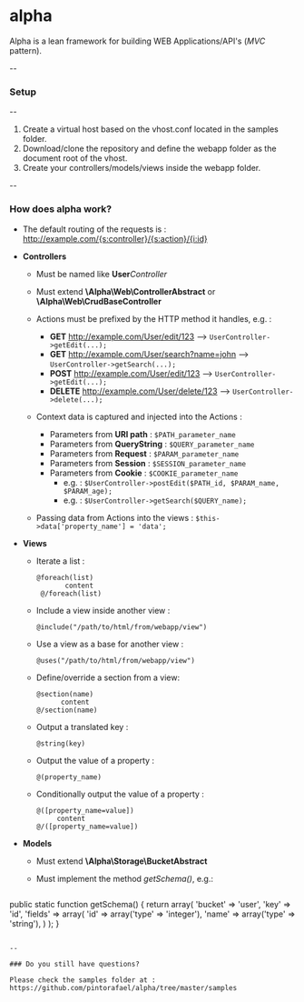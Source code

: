 # alpha 
Alpha is a lean framework for building WEB Applications/API's (*MVC* pattern).

--
### Setup

--
1. Create a virtual host based on the vhost.conf located in the samples folder.
2. Download/clone the repository and define the webapp folder as the document root of the vhost.
3. Create your controllers/models/views inside the webapp folder.

--
### How does alpha work?

* The default routing of the requests is : http://example.com/{s:controller}/{s:action}/{i:id}

* **Controllers**
 
   * Must be named like **User***Controller*
    
   * Must extend **\Alpha\Web\ControllerAbstract** or **\Alpha\Web\CrudBaseController**
   
   * Actions must be prefixed by the HTTP method it handles, e.g. :

       * **GET** http://example.com/User/edit/123 --> ```UserController->getEdit(...);```
       * **GET** http://example.com/User/search?name=john --> ```UserController->getSearch(...);```
       * **POST** http://example.com/User/edit/123 --> ```UserController->getEdit(...);```
       * **DELETE** http://example.com/User/delete/123 --> ```UserController->delete(...);```

   * Context data is captured and injected into the Actions :
  
       * Parameters from **URI path** : ```$PATH_parameter_name```
       * Parameters from **QueryString** : ```$QUERY_parameter_name```
       * Parameters from **Request** : ```$PARAM_parameter_name```
       * Parameters from **Session** : ```$SESSION_parameter_name```
       * Parameters from **Cookie** : ```$COOKIE_parameter_name```
         * e.g. : ```$UserController->postEdit($PATH_id, $PARAM_name, $PARAM_age);```
         * e.g. : ```$UserController->getSearch($QUERY_name);```

   * Passing data from Actions into the views :
         ```
         $this->data['property_name'] = 'data';
         ```
         
* **Views**
   * Iterate a list :
     ```
     @foreach(list)
            content 
      @/foreach(list)
      ```
      
  * Include a view inside another view :
      ```
      @include("/path/to/html/from/webapp/view")
      ```
	
  * Use a view as a base for another view :
      ```
      @uses("/path/to/html/from/webapp/view")
      ```
  * Define/override a section from a view:
      ```
      @section(name)
            content 
      @/section(name)
      ```
	
  * Output a translated key :
      ```
      @string(key)
      ```
	
  * Output the value of a property :
      ```
      @(property_name)
      ```
	
  * Conditionally output the value of a property :
      ```
      @([property_name=value])
           content
      @/([property_name=value])
      ```
    
* **Models**
 
   * Must extend **\Alpha\Storage\BucketAbstract**
   * Must implement the method *getSchema()*, e.g.:
   
      ```
public static function getSchema()
{
            return array(
                  'bucket' => 'user',
                  'key'    => 'id',
                  'fields' => array(
                              'id' => array('type' => 'integer'),
                              'name' => array('type' => 'string'),
                             )
                  );
}
```

--

### Do you still have questions?

Please check the samples folder at : https://github.com/pintorafael/alpha/tree/master/samples
